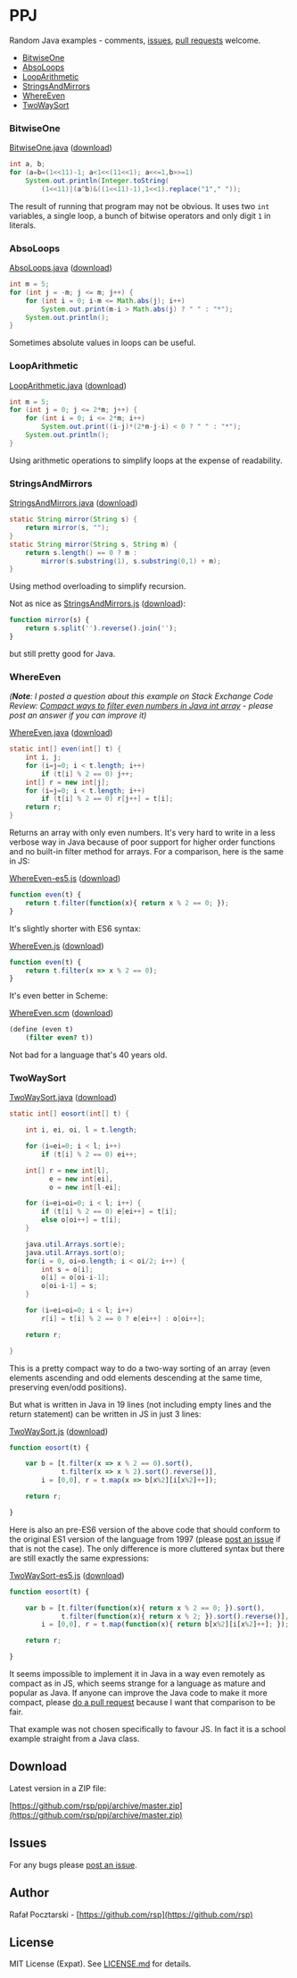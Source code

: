 PPJ
===
Random Java examples - comments, [issues](https://github.com/rsp/ppj/issues), [pull requests](https://github.com/rsp/ppj/pulls) welcome.

* [BitwiseOne](#bitwiseone)
* [AbsoLoops](#absoloops)
* [LoopArithmetic](#looparithmetic)
* [StringsAndMirrors](#stringsandmirrors)
* [WhereEven](#whereeven)
* [TwoWaySort](#twowaysort)

### BitwiseOne

[BitwiseOne.java](https://github.com/rsp/ppj/blob/master/BitwiseOne.java)
([download](https://raw.githubusercontent.com/rsp/ppj/master/BitwiseOne.java))

```java
int a, b;
for (a=b=(1<<11)-1; a<1<<(11<<1); a<<=1,b>>=1)
    System.out.println(Integer.toString(
        (1<<11)|(a^b)&((1<<11)-1),1<<1).replace("1"," "));
```

The result of running that program may not be obvious.
It uses two `int` variables, a single loop, a bunch of bitwise operators
and only digit `1` in literals.

### AbsoLoops

[AbsoLoops.java](https://github.com/rsp/ppj/blob/master/AbsoLoops.java)
([download](https://raw.githubusercontent.com/rsp/ppj/master/AbsoLoops.java))

```java
int m = 5;
for (int j = -m; j <= m; j++) {
    for (int i = 0; i-m <= Math.abs(j); i++)
        System.out.print(m-i > Math.abs(j) ? " " : "*");
    System.out.println();
}
```

Sometimes absolute values in loops can be useful.

### LoopArithmetic

[LoopArithmetic.java](https://github.com/rsp/ppj/blob/master/LoopArithmetic.java)
([download](https://raw.githubusercontent.com/rsp/ppj/master/LoopArithmetic.java))

```java
int m = 5;
for (int j = 0; j <= 2*m; j++) {
    for (int i = 0; i <= 2*m; i++)
        System.out.print((i-j)*(2*m-j-i) < 0 ? " " : "*");
    System.out.println();
}
```

Using arithmetic operations to simplify loops at the expense of readability.

### StringsAndMirrors

[StringsAndMirrors.java](https://github.com/rsp/ppj/blob/master/StringsAndMirrors.java)
([download](https://raw.githubusercontent.com/rsp/ppj/master/StringsAndMirrors.java))

```java
static String mirror(String s) {
    return mirror(s, "");
}
static String mirror(String s, String m) {
    return s.length() == 0 ? m :
        mirror(s.substring(1), s.substring(0,1) + m);
}
```

Using method overloading to simplify recursion.

Not as nice as [StringsAndMirrors.js](https://github.com/rsp/ppj/blob/master/StringsAndMirrors.js)
([download](https://raw.githubusercontent.com/rsp/ppj/master/StringsAndMirrors.js)):

```js
function mirror(s) {
    return s.split('').reverse().join('');
}
```

but still pretty good for Java.

### WhereEven

*(**Note**: I posted a question about this example on Stack Exchange Code Review: [Compact ways to filter even numbers in Java int array](https://codereview.stackexchange.com/questions/110963/compact-ways-to-filter-even-numbers-in-java-int-array) - please post an answer if you can improve it)*

[WhereEven.java](https://github.com/rsp/ppj/blob/master/WhereEven.java)
([download](https://raw.githubusercontent.com/rsp/ppj/master/WhereEven.java))

```java
static int[] even(int[] t) {
    int i, j;
    for (i=j=0; i < t.length; i++)
        if (t[i] % 2 == 0) j++;
    int[] r = new int[j];
    for (i=j=0; i < t.length; i++)
        if (t[i] % 2 == 0) r[j++] = t[i];
    return r;
}
```

Returns an array with only even numbers. It's very hard to write in a less verbose way in Java because of poor support for higher order functions and no built-in filter method for arrays. For a comparison, here is the same in JS:

[WhereEven-es5.js](https://github.com/rsp/ppj/blob/master/WhereEven-es5.js)
([download](https://raw.githubusercontent.com/rsp/ppj/master/WhereEven-es5.js))

```js
function even(t) {
    return t.filter(function(x){ return x % 2 == 0; });
}
```

It's slightly shorter with ES6 syntax:

[WhereEven.js](https://github.com/rsp/ppj/blob/master/WhereEven.js)
([download](https://raw.githubusercontent.com/rsp/ppj/master/WhereEven.js))

```js
function even(t) {
    return t.filter(x => x % 2 == 0);
}
```

It's even better in Scheme:

[WhereEven.scm](https://github.com/rsp/ppj/blob/master/WhereEven.scm)
([download](https://raw.githubusercontent.com/rsp/ppj/master/WhereEven.scm))

```scheme
(define (even t)
    (filter even? t))
```

Not bad for a language that's 40 years old.

### TwoWaySort

[TwoWaySort.java](https://github.com/rsp/ppj/blob/master/TwoWaySort.java)
([download](https://raw.githubusercontent.com/rsp/ppj/master/TwoWaySort.java))

```java
static int[] eosort(int[] t) {

    int i, ei, oi, l = t.length;

    for (i=ei=0; i < l; i++)
        if (t[i] % 2 == 0) ei++;

    int[] r = new int[l],
          e = new int[ei],
          o = new int[l-ei];

    for (i=ei=oi=0; i < l; i++) {
        if (t[i] % 2 == 0) e[ei++] = t[i];
        else o[oi++] = t[i];
    }

    java.util.Arrays.sort(e);
    java.util.Arrays.sort(o);
    for(i = 0, oi=o.length; i < oi/2; i++) {
        int s = o[i];
        o[i] = o[oi-i-1];
        o[oi-i-1] = s;
    }

    for (i=ei=oi=0; i < l; i++)
        r[i] = t[i] % 2 == 0 ? e[ei++] : o[oi++];

    return r;

}
```

This is a pretty compact way to do a two-way sorting of an array (even elements ascending and odd elements descending at the same time, preserving even/odd positions).

But what is written in Java in 19 lines (not including empty lines and the return statement) can be written in JS in just 3 lines:

[TwoWaySort.js](https://github.com/rsp/ppj/blob/master/TwoWaySort.js)
([download](https://raw.githubusercontent.com/rsp/ppj/master/TwoWaySort.js))

```js
function eosort(t) {

    var b = [t.filter(x => x % 2 == 0).sort(),
             t.filter(x => x % 2).sort().reverse()],
        i = [0,0], r = t.map(x => b[x%2][i[x%2]++]);

    return r;

}
```

Here is also an pre-ES6 version of the above code that should conform to the original ES1 version of the language from 1997 (please [post an issue](https://github.com/rsp/ppj/issues) if that is not the case). The only difference is more cluttered syntax but there are still exactly the same expressions:

[TwoWaySort-es5.js](https://github.com/rsp/ppj/blob/master/TwoWaySort-es5.js)
([download](https://raw.githubusercontent.com/rsp/ppj/master/TwoWaySort-es5.js))

```js
function eosort(t) {

    var b = [t.filter(function(x){ return x % 2 == 0; }).sort(),
             t.filter(function(x){ return x % 2; }).sort().reverse()],
        i = [0,0], r = t.map(function(x){ return b[x%2][i[x%2]++]; });

    return r;

}
```

It seems impossible to implement it in Java in a way even remotely as compact as in JS, which seems strange for a language as mature and popular as Java. If anyone can improve the Java code to make it more compact, please [do a pull request](https://github.com/rsp/ppj/pulls) because I want that comparison to be fair.

That example was not chosen specifically to favour JS. In fact it is a school example straight from a Java class.

Download
--------
Latest version in a ZIP file:

[https://github.com/rsp/ppj/archive/master.zip](https://github.com/rsp/ppj/archive/master.zip)

Issues
------
For any bugs please [post an issue](https://github.com/rsp/ppj/issues).

Author
------
Rafał Pocztarski - [https://github.com/rsp](https://github.com/rsp)

License
-------
MIT License (Expat). See [LICENSE.md](LICENSE.md) for details.

